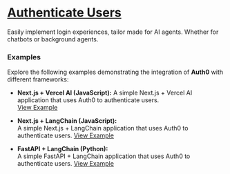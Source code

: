 # [Authenticate Users](https://auth0.com/ai/docs/user-authentication)

Easily implement login experiences, tailor made for AI agents. Whether for chatbots or background agents.

### Examples

Explore the following examples demonstrating the integration of **Auth0** with different frameworks:

- **Next.js + Vercel AI (JavaScript):**
  A simple Next.js + Vercel AI application that uses Auth0 to authenticate users.  
   [View Example](https://github.com/auth0-samples/auth0-ai-samples/tree/main/authenticate-users/vercel-ai-next-js)

- **Next.js + LangChain (JavaScript):**  
   A simple Next.js + LangChain application that uses Auth0 to authenticate users.
  [View Example](https://github.com/auth0-samples/auth0-ai-samples/tree/main/authenticate-users/langchain-next-js)

- **FastAPI + LangChain (Python):**  
  A simple FastAPI + LangChain application that uses Auth0 to authenticate users.
  [View Example](https://github.com/auth0-samples/auth0-ai-samples/tree/main/authenticate-users/langchain-fastapi-py)
